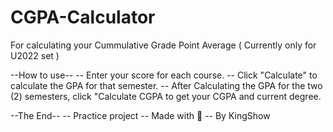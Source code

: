 # CGPA-Calculator
For calculating your Cummulative Grade Point Average ( Currently only for U2022 set )

--How to use--
-- Enter your score for each course.
-- Click "Calculate" to calculate the GPA for that semester.
-- After Calculating the GPA for the two (2) semesters, click "Calculate CGPA to get your CGPA and current degree.

--The End--
-- Practice project
-- Made with 💌
-- By KingShow
